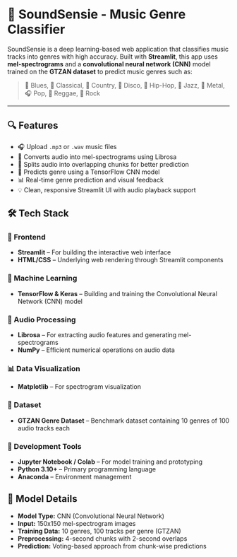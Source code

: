# 🎵 SoundSensie - Music Genre Classifier

SoundSensie is a deep learning-based web application that classifies music tracks into genres with high accuracy. Built with **Streamlit**, this app uses **mel-spectrograms** and a **convolutional neural network (CNN)** model trained on the **GTZAN dataset** to predict music genres such as:

> 🎸 Blues, 🎼 Classical, 🤠 Country, 💃 Disco, 🎤 Hip-Hop, 🎷 Jazz, 🤘 Metal, 🎧 Pop, 🌴 Reggae, 🎸 Rock

---
## 🔍 Features

- 🎧 Upload `.mp3` or `.wav` music files
- 🧠 Converts audio into mel-spectrograms using Librosa
- 🧩 Splits audio into overlapping chunks for better prediction
- 🤖 Predicts genre using a TensorFlow CNN model
- 📊 Real-time genre prediction and visual feedback
- 💡 Clean, responsive Streamlit UI with audio playback support

## 🛠 Tech Stack

### 🎯 Frontend
- **Streamlit** – For building the interactive web interface
- **HTML/CSS** – Underlying web rendering through Streamlit components

### 🧠 Machine Learning
- **TensorFlow & Keras** – Building and training the Convolutional Neural Network (CNN) model

### 🎵 Audio Processing
- **Librosa** – For extracting audio features and generating mel-spectrograms
- **NumPy** – Efficient numerical operations on audio data

### 📊 Data Visualization
- **Matplotlib** – For spectrogram visualization

### 📁 Dataset
- **GTZAN Genre Dataset** – Benchmark dataset containing 10 genres of 100 audio tracks each

### 🧪 Development Tools
- **Jupyter Notebook / Colab** – For model training and prototyping
- **Python 3.10+** – Primary programming language
- **Anaconda** – Environment management


## 🧠 Model Details

- **Model Type:** CNN (Convolutional Neural Network)
- **Input:** 150x150 mel-spectrogram images
- **Training Data:** 10 genres, 100 tracks per genre (GTZAN)
- **Preprocessing:** 4-second chunks with 2-second overlaps
- **Prediction:** Voting-based approach from chunk-wise predictions
